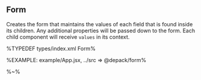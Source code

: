 ## **Form**

Creates the form that maintains the values of each field that is found inside its children. Any additional properties will be passed down to the form. Each child component will receive `values` in its context.

%TYPEDEF types/index.xml Form%

%EXAMPLE: example/App.jsx, ../src => @depack/form%
<!-- %FORK example example/example% -->

%~%